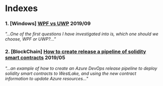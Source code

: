 # Indexes

### 1. [Windows]  [WPF vs UWP](1-WPFvsUWP.md) 2019/09   
*"...One of the first questions I have investigated into is, which one should we choose, WPF or UWP?..."*

### 2. [BlockChain] [How to create release a pipeline of solidity smart contracts](2-ReleasePipelineOfSoliditySmartContract.md) 2019/05  
*"...an example of how to create an Azure DevOps release pipeline to deploy solidity smart contracts to WestLake, and using the new contract information to update Azure resources..."*
